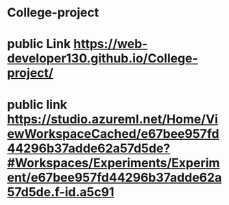 # College-project
# public Link https://web-developer130.github.io/College-project/
# public link https://studio.azureml.net/Home/ViewWorkspaceCached/e67bee957fd44296b37adde62a57d5de?#Workspaces/Experiments/Experiment/e67bee957fd44296b37adde62a57d5de.f-id.a5c91

